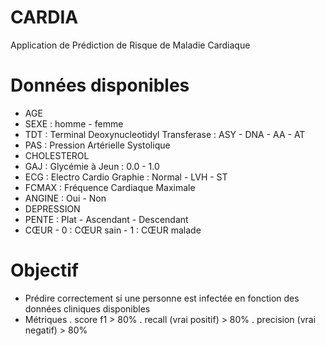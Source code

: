 # CARDIA

Application de Prédiction de Risque de Maladie Cardiaque


# Données disponibles

- AGE
- SEXE : homme - femme
- TDT : Terminal Deoxynucleotidyl Transferase : ASY - DNA - AA - AT
- PAS : Pression Artérielle Systolique
- CHOLESTEROL
- GAJ : Glycémie à Jeun : 0.0 - 1.0
- ECG : Electro Cardio Graphie : Normal - LVH - ST
- FCMAX : Fréquence Cardiaque Maximale
- ANGINE : Oui - Non
- DEPRESSION
- PENTE : Plat - Ascendant - Descendant
- CŒUR - 0 : CŒUR sain - 1 : CŒUR malade


# Objectif

- Prédire correctement si une personne est infectée en fonction des données cliniques disponibles
- Métriques
. score f1 > 80%
. recall (vrai positif) > 80%
. precision (vrai negatif) > 80%
